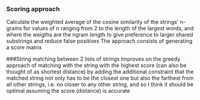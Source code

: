 ### Scoring approach
Calculate the weighted average of the cosine similarity of the strings' n-grams for values of n ranging from 2 to the length of the largest words, and where the weigths are the ngram length to give preference to larger shared substrings and reduce false positives
The approach consists of generating a score matrix

###String matching between 2 lists of strings
Improves on the greedy approach of matching with the string with the highest score (can also be thought of as shortest distance) by adding the additional constraint that the matched string not only has to be the closest one but also the farthest from all other strings, i.e. no closer to any other string, and so I think it should be optimal assuming the score (distance) is accurate
